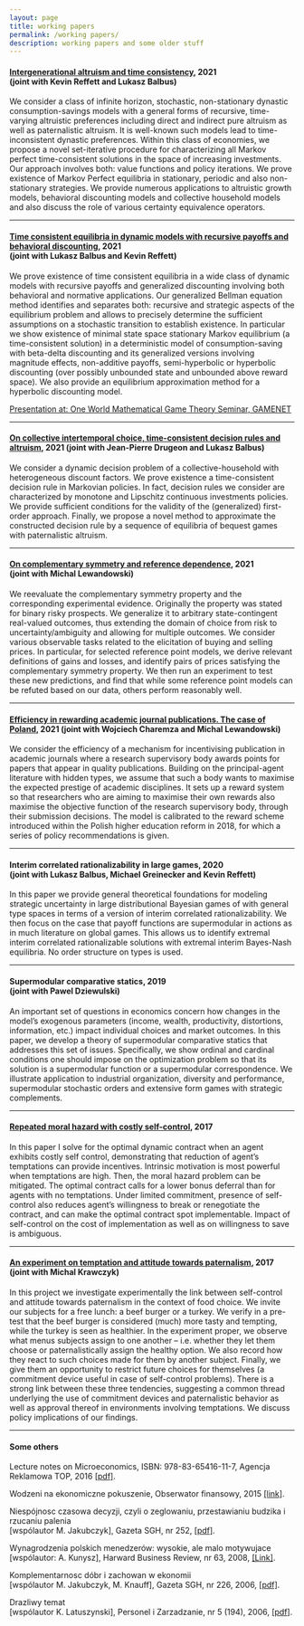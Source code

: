 ```yaml
---
layout: page
title: working papers
permalink: /working papers/
description: working papers and some older stuff
---
```


<h4 id=""><a href="/assets/pdf/TimeConsistentAltruism.pdf">Intergenerational altruism and time consistency</a>, 2021 <br /> (joint with Kevin Reffett and Lukasz Balbus)</h4>

<p>
We consider a class of infinite horizon, stochastic, non-stationary dynastic consumption-savings models with a general forms of recursive, time-
varying altruistic preferences including direct and indirect pure altruism as well as paternalistic altruism.
It is well-known such models lead to time-inconsistent dynastic preferences.
Within this class of economies, we propose a novel set-iterative procedure for characterizing all Markov perfect time-consistent solutions in the space of increasing investments.
Our approach involves both: value functions and policy iterations. We prove existence of Markov Perfect equilibria in stationary, periodic and also
non-stationary strategies. We provide numerous applications to altruistic growth models, behavioral discounting models and collective household
models and also discuss the role of various certainty equivalence operators.
<hr />

<h4 id="equilibria-in-dynamic-behavioral-games-with-generalized-discounting-2020--joint-with-lukasz-balbus-and-kevin-reffett"><a href="/assets/pdf/BehavioralDiscounting.pdf">Time consistent equilibria in dynamic models with recursive
payoffs and behavioral discounting</a>, 2021 <br /> (joint with Lukasz Balbus and Kevin Reffett)</h4>

<p>
We prove existence of time consistent equilibria in a wide class of dynamic models with recursive payoffs and generalized discounting involving both behavioral and normative applications. Our generalized Bellman equation method identifies and separates both: recursive and strategic aspects of the equilibrium problem and allows to precisely determine the sufficient assumptions on a stochastic transition to establish existence. In particular we show existence of minimal state space stationary Markov equilibrium (a time-consistent solution) in a deterministic model of consumption-saving with beta-delta discounting and its generalized versions involving magnitude effects, non-additive payoffs, semi-hyperbolic or hyperbolic discounting (over possibly unbounded state and unbounded above reward space). We also provide an equilibrium approximation method for a hyperbolic discounting model. </p>
<a href="https://www.youtube.com/watch?v=St32CG27nAI">Presentation at: One World Mathematical Game Theory Seminar, GAMENET</a> 
<hr />


<h4 id=""><a href="/assets/pdf/BDW2021.pdf">On collective intertemporal choice, time-consistent decision rules and altruism</a>, 2021 (joint with Jean-Pierre Drugeon and Lukasz Balbus)</h4>

<p>
We consider a dynamic decision problem of a collective-household with heterogeneous discount factors. We prove existence a time-consistent decision rule in Markovian policies. In fact, decision rules we consider are characterized by monotone and Lipschitz continuous investments policies.  
We provide sufficient conditions for the validity of the (generalized) first-order approach. Finally, we propose a novel method to approximate the constructed decision rule by a sequence of equilibria of bequest games with paternalistic altruism.
<hr />


<h4 id=""><a href="/assets/pdf/ComplemenetarySymmetry.pdf">On complementary symmetry and reference dependence</a>, 2021 <br /> (joint with Michal Lewandowski)</h4>

<p>
We reevaluate the complementary symmetry property and the corresponding experimental evidence. Originally the property was stated for binary risky prospects. We generalize it to arbitrary state-contingent real-valued outcomes, thus extending the domain of choice from risk to uncertainty/ambiguity and allowing for multiple outcomes. We consider various observable tasks related to the elicitation of buying and selling prices. In particular, for selected reference point models, we derive relevant definitions of gains and losses, and identify pairs of prices satisfying the complementary symmetry property. We then run an experiment to test these new predictions, and find that while some reference point models can be refuted based on our data, others perform reasonably well.
</p>
<hr />

<h4 id=""><a href="/assets/pdf/Punktoza.pdf">Efficiency in rewarding academic journal publications. The case of Poland</a>, 2021 (joint with Wojciech Charemza and Michal Lewandowski)</h4>

<p>
We  consider  the  efficiency  of a mechanism  for incentivising  publication  in  academic  journals where a research supervisory body awards points for papers that appear  in quality publications. 
Building on the principal-agent literature with hidden types, we assume that such a body wants to maximise the expected prestige of academic disciplines. 
It sets up a reward system so that researchers who  are aiming to  maximise  their own rewards also maximise the  objective function  of  the research  supervisory body,  through  their  submission decisions.  
The  model  is calibrated to the reward scheme introduced within the Polish higher education reform in 2018, for which a series of policy recommendations is given.
<hr />

<h4 id="interim-correlated-rationalizability-in-large-games-2020--joint-with-lukasz-balbus-michael-greinecker-and-kevin-reffett">Interim correlated rationalizability in large games, 2020 <br /> (joint with Lukasz Balbus, Michael Greinecker and Kevin Reffett)</h4>

<p>In this paper we provide general theoretical foundations for modeling strategic uncertainty in large distributional Bayesian games of with general type spaces in terms of a version of interim correlated rationalizability. We then focus on the case that payoff functions are supermodular in actions as in much literature on global games. This allows us to identify extremal interim correlated rationalizable solutions with extremal interim Bayes-Nash equilibria. No order structure on types is used.</p>

<hr />

<h4 id="supermodular-comparative-statics-2019--joint-with-pawel-dziewulski">Supermodular comparative statics, 2019 <br /> (joint with Pawel Dziewulski)</h4>

<p>An important set of questions in economics concern how changes in the model’s exogenous parameters (income, wealth, productivity, distortions, information, etc.)
impact individual choices and market outcomes. In this paper, we develop a theory of supermodular comparative statics that addresses this set of issues. Specifically, we show ordinal and cardinal conditions one should impose on the optimization
problem so that its solution is a supermodular function or a supermodular correspondence. We illustrate application to industrial organization, diversity and performance, supermodular stochastic orders and extensive form games with strategic complements.</p>
<hr />

<h4 id="repeated-moral-hazard-with-costly-self-control-2017"><a href="/assets/pdf/DynamicGPPA.pdf">Repeated moral hazard with costly self-control</a>, 2017</h4>

<p>In this paper I solve for the optimal dynamic contract when an agent exhibits costly self control, demonstrating that reduction of agent’s temptations can provide incentives.
Intrinsic motivation is most powerful when temptations are high. Then, the moral hazard problem can be mitigated. The optimal contract calls for a lower bonus deferral than for agents with no temptations. Under limited commitment, presence of self-control also reduces agent’s willingness to break or renegotiate the contract, and can make the optimal contract spot implementable. Impact of self-control on the cost of implementation as well as on willingness to save is ambiguous.</p>

<hr />

<h4 id="an-experiment-on-temptation-and-attitude-towards-paternalism-2017--joint-with-michal-krawczyk"><a href="/assets/pdf/Submitted.pdf">An experiment on temptation and attitude towards paternalism</a>, 2017 <br /> (joint with Michal Krawczyk)</h4>

<p>In this project we investigate experimentally the link between self-control and attitude towards paternalism in the context of food choice. We invite our subjects for a free lunch: a beef burger or a turkey. We verify in a pre-test that the beef burger is considered (much) more tasty and tempting, while the turkey is seen as healthier. In the experiment proper, we observe what menus subjects assign to one another – i.e. whether they let them choose or paternalistically assign the healthy option. We also record how they react to such choices made for them by another subject. Finally, we give them an opportunity to restrict future choices for themselves (a commitment device useful in case of self-control problems). There is a strong link between these three tendencies, suggesting a common thread underlying the use of commitment devices and paternalistic behavior as well as approval thereof in environments involving temptations. We discuss policy implications of our findings.</p>

<hr />

<h4 id="some-others">Some others</h4>

<p>Lecture notes on Microeconomics, ISBN: 978-83-65416-11-7, Agencja Reklamowa TOP, 2016 <a href="/assets/pdf/LectureNotes.pdf"> [pdf]</a>.<br /></p>

<p>Wodzeni na ekonomiczne pokuszenie, Obserwator finansowy, 2015 <a href="http://www.obserwatorfinansowy.pl/tematyka/makroekonomia/wodzeni-na-ekonomiczne-pokuszenie/ "> [link]</a>.<br /></p>

<p>Niespójnosc czasowa decyzji, czyli o zeglowaniu, przestawianiu budzika i rzucaniu palenia<br />
[wspólautor M. Jakubczyk], Gazeta SGH, nr 252, <a href="/assets/pdf/SGH-2009-09.pdf"> [pdf]</a>.<br /></p>

<p>Wynagrodzenia polskich menedzerów: wysokie, ale malo motywujace<br />
[wspólautor: A. Kunysz], Harward Business Review, nr 63, 2008, <a href="https://www.hbrp.pl/a/wynagrodzenia-polskich-menedzerow-wysokie-ale-malo-motywujace/l7so7DYa">[Link]</a>.<br /></p>

<p>Komplementarnosc dóbr i zachowan w ekonomii<br /> 
[wspólautor M. Jakubczyk, M. Knauff], Gazeta SGH, nr 226, 2006, <a href="/assets/pdf/AmirGazetaSGH.pdf">[pdf]</a>.<br /></p>

<p>Drazliwy temat<br />
[wspólautor K. Latuszynski], Personel i Zarzadzanie, nr 5 (194), 2006,  <a href="/assets/pdf/	pizII.pdf">[pdf]</a>.</p>
